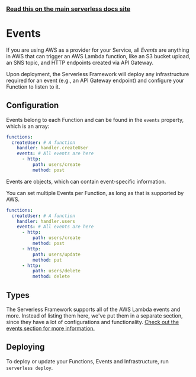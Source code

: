<!--
title: Serverless Framework - AWS Lambda Guide - Events
menuText: Events
menuOrder: 6
description: Configuring AWS Lambda function events in the Serverless Framework
layout: Doc
-->

<!-- DOCS-SITE-LINK:START automatically generated  -->
### [Read this on the main serverless docs site](https://www.serverless.com/framework/docs/providers/aws/guide/events)
<!-- DOCS-SITE-LINK:END -->

# Events

If you are using AWS as a provider for your Service, all *Events* are anything in AWS that can trigger an AWS Lambda function, like an S3 bucket upload, an SNS topic, and HTTP endpoints created via API Gateway.

Upon deployment, the Serverless Framework will deploy any infrastructure required for an event (e.g., an API Gateway endpoint) and configure your Function to listen to it.

## Configuration

Events belong to each Function and can be found in the `events` property, which is an array:

```yml
functions:
  createUser: # A function
    handler: handler.createUser
    events: # All events are here
      - http:
          path: users/create
          method: post
```

Events are objects, which can contain event-specific information.

You can set multiple Events per Function, as long as that is supported by AWS.

```yml
functions:
  createUser: # A function
    handler: handler.users
    events: # All events are here
      - http:
          path: users/create
          method: post
      - http:
          path: users/update
          method: put
      - http:
          path: users/delete
          method: delete
```

## Types

The Serverless Framework supports all of the AWS Lambda events and more.  Instead of listing them here, we've put them in a separate section, since they have a lot of configurations and functionality.  [Check out the events section for more information.](../events)

## Deploying

To deploy or update your Functions, Events and Infrastructure, run `serverless deploy`.
